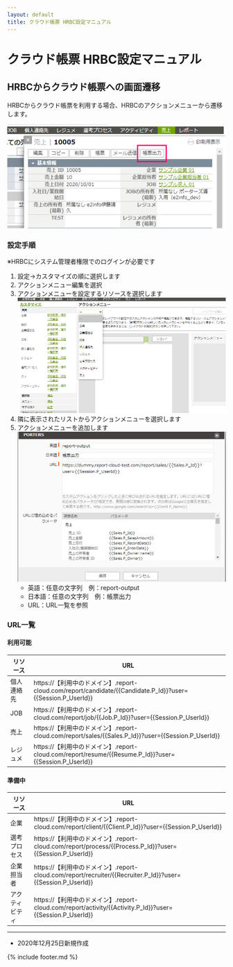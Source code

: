 ```yaml
---
layout: default
title: クラウド帳票 HRBC設定マニュアル
---
```


# クラウド帳票 HRBC設定マニュアル

## HRBCからクラウド帳票への画面遷移

HRBCからクラウド帳票を利用する場合、HRBCのアクションメニューから遷移します。

![アクションメニュー例](images/hrbc/hrbc_actionmenu_1.png)

### 設定手順

※HRBCにシステム管理者権限でのログインが必要です

1. 設定→カスタマイズの順に選択します
2. アクションメニュー編集を選択
3. アクションメニューを設定するリソースを選択します
   ![アクションメニュー／リソースの選択](images/hrbc/hrbc_actionmenu_2.png)
4. 隣に表示されたリストからアクションメニューを選択します
5. アクションメニューを追加します
   ![アクションメニュー／追加](images/hrbc/hrbc_actionmenu_3.png)
    * 英語：任意の文字列　例：report-output
    * 日本語：任意の文字列　例：帳票出力
    * URL：URL一覧を参照

### URL一覧

#### 利用可能

|リソース|URL|
|-----|-----|
|個人連絡先|https://【利用中のドメイン】.report-cloud.com/report/candidate/{{Candidate.P_Id}}?user={{Session.P_UserId}}|
|JOB|https://【利用中のドメイン】.report-cloud.com/report/job/{{Job.P_Id}}?user={{Session.P_UserId}}|
|売上|https://【利用中のドメイン】.report-cloud.com/report/sales/{{Sales.P_Id}}?user={{Session.P_UserId}}|
|レジュメ|https://【利用中のドメイン】.report-cloud.com/report/resume/{{Resume.P_Id}}?user={{Session.P_UserId}}|

#### 準備中

|リソース|URL|
|-----|-----|
|企業|https://【利用中のドメイン】.report-cloud.com/report/client/{{Client.P_Id}}?user={{Session.P_UserId}}|
|選考プロセス|https://【利用中のドメイン】.report-cloud.com/report/process/{{Process.P_Id}}?user={{Session.P_UserId}}|
|企業担当者|https://【利用中のドメイン】.report-cloud.com/report/recruiter/{{Recruiter.P_Id}}?user={{Session.P_UserId}}|
|アクティビティ|https://【利用中のドメイン】.report-cloud.com/report/activity/{{Activity.P_Id}}?user={{Session.P_UserId}}|

-----
* 2020年12月25日新規作成

{% include footer.md %}
